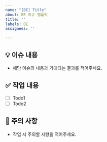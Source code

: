 ```yaml
---
name: "[BE] Title"
about: BE 이슈 템플릿
title: ''
labels: BE
assignees: ''

---
```


## :bulb: 이슈 내용
- 해당 이슈의 내용과 기대되는 결과를 적어주세요.

## :white_check_mark: 작업 내용
- [ ] Todo1
- [ ] Todo2

## :rotating_light: 주의 사항
- 작업 시 주의할 사항을 적어주세요.
